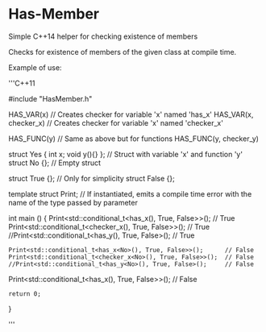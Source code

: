 # Has-Member
Simple C++14 helper for checking existence of members


Checks for existence of members of the given class at compile time.

Example of use:


'''C++11

#include "HasMember.h"

HAS_VAR(x)              // Creates checker for variable 'x' named 'has_x'
HAS_VAR(x, checker_x)   // Creates checker for variable 'x' named 'checker_x'

HAS_FUNC(y)             // Same as above but for functions
HAS_FUNC(y, checker_y)  


struct Yes { int x; void y(){} };   // Struct with variable 'x' and function 'y'
struct No {};                       // Empty struct

struct True {};     // Only for simplicity
struct False {};


template <class> struct Print;    // If instantiated, emits a compile time error with the name of the type passed by parameter


int main ()
{
	Print<std::conditional_t<has_x<Yes>(), True, False>>();     // True
	Print<std::conditional_t<checker_x<Yes>(), True, False>>(); // True
	//Print<std::conditional_t<has_y<Yes>(), True, False>();    // True

	Print<std::conditional_t<has_x<No>(), True, False>>();      // False
	Print<std::conditional_t<checker_x<No>(), True, False>>();  // False
	//Print<std::conditional_t<has_y<No>(), True, False>();     // False

  Print<std::conditional_t<has_x<int>(), True, False>>();     // False

	return 0;
	
}

'''
